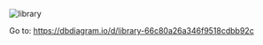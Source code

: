 

![library](https://github.com/user-attachments/assets/19047dfa-8871-41c9-bcb8-8f6228cd2c5f)


Go to: https://dbdiagram.io/d/library-66c80a26a346f9518cdbb92c

